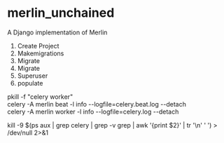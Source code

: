# merlin_unchained
A Django implementation of Merlin


1. Create Project
2. Makemigrations
3. Migrate 
4. Migrate
5. Superuser 
6. populate 

pkill -f "celery worker"  
celery -A merlin beat -l info --logfile=celery.beat.log --detach  
celery -A merlin worker -l info --logfile=celery.log --detach

kill -9 $(ps aux | grep celery | grep -v grep | awk '{print $2}' | tr '\n'  ' ') > /dev/null 2>&1